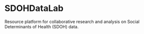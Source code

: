 # SDOHDataLab
Resource platform for collaborative research and analysis on Social Determinants of Health (SDOH) data.
